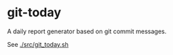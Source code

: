 # git-today

A daily report generator based on git commit messages.

See [./src/git_today.sh](./src/git_today.sh)